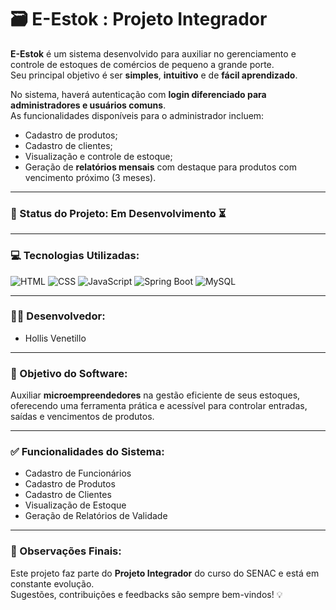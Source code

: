 # 🗃️ E-Estok : Projeto Integrador

**E-Estok** é um sistema desenvolvido para auxiliar no gerenciamento e controle de estoques de comércios de pequeno a grande porte.  
Seu principal objetivo é ser **simples**, **intuitivo** e de **fácil aprendizado**.

No sistema, haverá autenticação com **login diferenciado para administradores e usuários comuns**.  
As funcionalidades disponíveis para o administrador incluem:

- Cadastro de produtos;
- Cadastro de clientes;
- Visualização e controle de estoque;
- Geração de **relatórios mensais** com destaque para produtos com vencimento próximo (3 meses).

---

### 🚧 Status do Projeto: Em Desenvolvimento ⏳

---

### 💻 Tecnologias Utilizadas:

![HTML](https://img.shields.io/badge/HTML5-E34F26?style=for-the-badge&logo=html5&logoColor=white)
![CSS](https://img.shields.io/badge/CSS3-1572B6?style=for-the-badge&logo=css3&logoColor=white)
![JavaScript](https://img.shields.io/badge/JavaScript-F7DF1E?style=for-the-badge&logo=javascript&logoColor=black)
![Spring Boot](https://img.shields.io/badge/Spring_Boot-6DB33F?style=for-the-badge&logo=spring-boot&logoColor=white)
![MySQL](https://img.shields.io/badge/MySQL-005C84?style=for-the-badge&logo=mysql&logoColor=white)

---

### 👨‍💻 Desenvolvedor:

- Hollis Venetillo

---

### 🎯 Objetivo do Software:

Auxiliar **microempreendedores** na gestão eficiente de seus estoques, oferecendo uma ferramenta prática e acessível para controlar entradas, saídas e vencimentos de produtos.

---

### ✅ Funcionalidades do Sistema:

- Cadastro de Funcionários  
- Cadastro de Produtos  
- Cadastro de Clientes  
- Visualização de Estoque  
- Geração de Relatórios de Validade

---

### 📌 Observações Finais:

Este projeto faz parte do **Projeto Integrador** do curso do SENAC e está em constante evolução.  
Sugestões, contribuições e feedbacks são sempre bem-vindos! 💡
